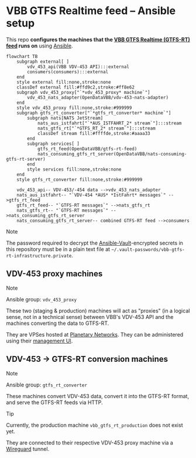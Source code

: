 # VBB GTFS Realtime feed – Ansible setup

This repo **configures the machines that the [VBB GTFS Realtime (GTFS-RT) feed](https://github.com/OpenDataVBB/gtfs-rt-feed) runs on** using [Ansible](https://docs.ansible.com/ansible/latest/index.html).

```mermaid
flowchart TB
    subgraph external[ ]
        vdv_453_api(VBB VDV-453 API):::external
        consumers(consumers):::external
    end
    style external fill:none,stroke:none
    classDef external fill:#ffd9c2,stroke:#ff8e62
    subgraph vdv_453_proxy["`*vdv_453_proxy* machine`"]
        vdv_453_nats_adapter(OpenDataVBB/vdv-453-nats-adapter)
    end
    style vdv_453_proxy fill:none,stroke:#999999
    subgraph gtfs_rt_converter["`*gtfs_rt_converter* machine`"]
        subgraph nats[NATS JetStream]
            nats_aus_istfahrt["`*AUS_ISTFAHRT_2* stream`"]:::stream
            nats_gtfs_rt["`*GTFS_RT_2* stream`"]:::stream
            classDef stream fill:#ffffde,stroke:#aaaa33
        end
        subgraph services[ ]
            gtfs_rt_feed(OpenDataVBB/gtfs-rt-feed)
            nats_consuming_gtfs_rt_server(OpenDataVBB/nats-consuming-gtfs-rt-server)
        end
        style services fill:none,stroke:none
    end
    style gtfs_rt_converter fill:none,stroke:#999999

    vdv_453_api-- VDV-453/-454 data -->vdv_453_nats_adapter
    nats_aus_istfahrt-- "`VDV-454 *AUS* *IstFahrt* messages`" -->gtfs_rt_feed
    gtfs_rt_feed-- "`GTFS-RT messages`" -->nats_gtfs_rt
    nats_gtfs_rt-- "`GTFS-RT messages`" -->nats_consuming_gtfs_rt_server
    nats_consuming_gtfs_rt_server-- combined GTFS-RT feed -->consumers
```

> [!NOTE]
> The password required to decrypt the [Ansible-Vault](https://docs.ansible.com/ansible/10/cli/ansible-vault.html)-encrypted secrets in this repository must be in a plain text file at `~/.vault-passwords/vbb-gtfs-rt-infrastructure.private`.

## VDV-453 proxy machines

> [!NOTE]
> Ansible group: `vdv_453_proxy`

These two (staging & production) machines will act as "proxies" (in a logical sense, not in a technical sense) between VBB's VDV-453 API and the machines converting the data to GTFS-RT.

They are VPSes hosted at [Planetary Networks](https://www.planetary-networks.de). They can be administered using their [management UI](https://console.planetary-networks.de:8800/).

## VDV-453 -> GTFS-RT conversion machines

> [!NOTE]
> Ansible group: `gtfs_rt_converter`

These machines convert VDV-453 data, convert it into the GTFS-RT format, and serve the GTFS-RT feeds via HTTP.

> [!TIP]
> Currently, the production machine `vbb_gtfs_rt_production` does not exist yet.

They are connected to their respective VDV-453 proxy machine via a [Wireguard](https://www.wireguard.com) tunnel.
